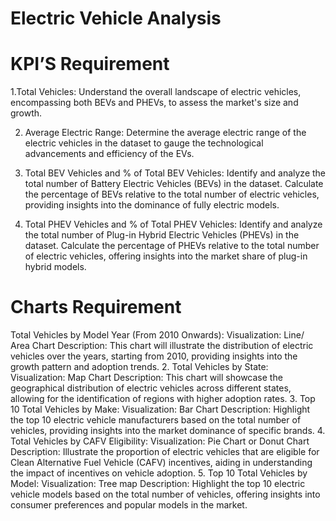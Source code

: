 # Electric Vehicle Analysis
# KPI’S Requirement
1.Total Vehicles:
Understand the overall landscape of electric vehicles, encompassing both BEVs and PHEVs, to assess the market's size and growth.

2. Average Electric Range:
Determine the average electric range of the electric vehicles in the dataset to gauge the technological advancements and efficiency of the EVs.

4. Total BEV Vehicles and % of Total BEV Vehicles:
Identify and analyze the total number of Battery Electric Vehicles (BEVs) in the dataset.
Calculate the percentage of BEVs relative to the total number of electric vehicles, providing insights into the dominance of fully electric models.
5. Total PHEV Vehicles and % of Total PHEV Vehicles:
Identify and analyze the total number of Plug-in Hybrid Electric Vehicles (PHEVs) in the dataset.
Calculate the percentage of PHEVs relative to the total number of electric vehicles, offering insights into the market share of plug-in hybrid models.

# Charts Requirement
Total Vehicles by Model Year (From 2010 Onwards):
Visualization: Line/ Area Chart
Description: This chart will illustrate the distribution of electric vehicles over the years, starting from 2010, providing insights into the growth pattern and adoption trends.
2. Total Vehicles by State:
Visualization: Map Chart 
Description: This chart will showcase the geographical distribution of electric vehicles across different states, allowing for the identification of regions with higher adoption rates.
3. Top 10 Total Vehicles by Make:
Visualization: Bar Chart 
Description: Highlight the top 10 electric vehicle manufacturers based on the total number of vehicles, providing insights into the market dominance of specific brands.
4. Total Vehicles by CAFV Eligibility:
Visualization: Pie Chart or Donut Chart
Description: Illustrate the proportion of electric vehicles that are eligible for Clean Alternative Fuel Vehicle (CAFV) incentives, aiding in understanding the impact of incentives on vehicle adoption.
5. Top 10 Total Vehicles by Model:
Visualization: Tree map
Description: Highlight the top 10 electric vehicle models based on the total number of vehicles, offering insights into consumer preferences and popular models in the market.

